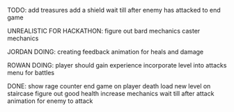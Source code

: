 TODO:
add treasures
add a shield
wait till after enemy has attacked to end game

UNREALISTIC FOR HACKATHON:
figure out bard mechanics
caster mechanics

JORDAN DOING:
creating feedback animation for heals and damage

ROWAN DOING:
player should gain experience
incorporate level into attacks
menu for battles

DONE:
show rage counter
end game on player death
load new level on staircase
figure out good health increase mechanics
wait till after attack animation for enemy to attack